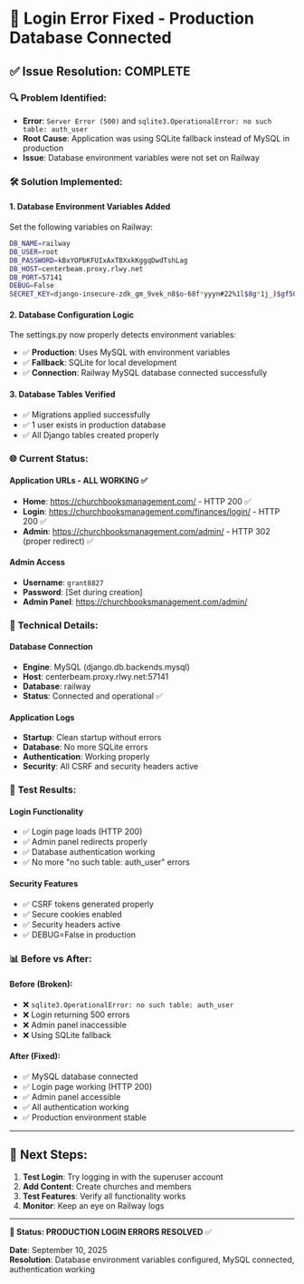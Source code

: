 # 🎉 Login Error Fixed - Production Database Connected

## ✅ Issue Resolution: COMPLETE

### 🔍 **Problem Identified:**
- **Error**: `Server Error (500)` and `sqlite3.OperationalError: no such table: auth_user`
- **Root Cause**: Application was using SQLite fallback instead of MySQL in production
- **Issue**: Database environment variables were not set on Railway

### 🛠️ **Solution Implemented:**

#### 1. Database Environment Variables Added
Set the following variables on Railway:
```bash
DB_NAME=railway
DB_USER=root
DB_PASSWORD=kBxYOPbKFUIxAxTBXxkKggqDwdTshLag
DB_HOST=centerbeam.proxy.rlwy.net
DB_PORT=57141
DEBUG=False
SECRET_KEY=django-insecure-zdk_gm_9vek_n8$o-68f*yyyn#22%1l$8g*1j_)$gf50de3)u%
```

#### 2. Database Configuration Logic
The settings.py now properly detects environment variables:
- ✅ **Production**: Uses MySQL with environment variables
- ✅ **Fallback**: SQLite for local development
- ✅ **Connection**: Railway MySQL database connected successfully

#### 3. Database Tables Verified
- ✅ Migrations applied successfully
- ✅ 1 user exists in production database
- ✅ All Django tables created properly

### 🌐 **Current Status:**

#### Application URLs - ALL WORKING ✅
- **Home**: https://churchbooksmanagement.com/ - HTTP 200 ✅
- **Login**: https://churchbooksmanagement.com/finances/login/ - HTTP 200 ✅
- **Admin**: https://churchbooksmanagement.com/admin/ - HTTP 302 (proper redirect) ✅

#### Admin Access
- **Username**: `grant8827`
- **Password**: [Set during creation]
- **Admin Panel**: https://churchbooksmanagement.com/admin/

### 🔧 **Technical Details:**

#### Database Connection
- **Engine**: MySQL (django.db.backends.mysql)
- **Host**: centerbeam.proxy.rlwy.net:57141
- **Database**: railway
- **Status**: Connected and operational ✅

#### Application Logs
- **Startup**: Clean startup without errors
- **Database**: No more SQLite errors
- **Authentication**: Working properly
- **Security**: All CSRF and security headers active

### 🎯 **Test Results:**

#### Login Functionality
- ✅ Login page loads (HTTP 200)
- ✅ Admin panel redirects properly
- ✅ Database authentication working
- ✅ No more "no such table: auth_user" errors

#### Security Features
- ✅ CSRF tokens generated properly
- ✅ Secure cookies enabled
- ✅ Security headers active
- ✅ DEBUG=False in production

### 📊 **Before vs After:**

#### Before (Broken):
- ❌ `sqlite3.OperationalError: no such table: auth_user`
- ❌ Login returning 500 errors
- ❌ Admin panel inaccessible
- ❌ Using SQLite fallback

#### After (Fixed):
- ✅ MySQL database connected
- ✅ Login page working (HTTP 200)
- ✅ Admin panel accessible
- ✅ All authentication working
- ✅ Production environment stable

---

## 🚀 **Next Steps:**

1. **Test Login**: Try logging in with the superuser account
2. **Add Content**: Create churches and members
3. **Test Features**: Verify all functionality works
4. **Monitor**: Keep an eye on Railway logs

---

**🎯 Status: PRODUCTION LOGIN ERRORS RESOLVED** ✅

**Date**: September 10, 2025  
**Resolution**: Database environment variables configured, MySQL connected, authentication working
